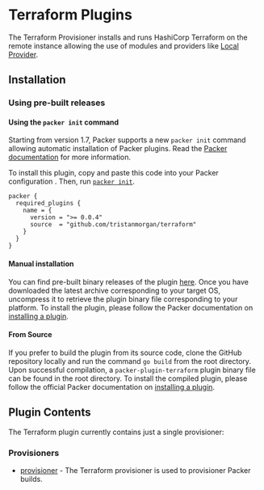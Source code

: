# Terraform Plugins

The Terraform Provisioner installs and runs HashiCorp Terraform on the remote instance allowing the use of modules and providers like [Local Provider](https://registry.terraform.io/providers/hashicorp/local/latest/docs).


## Installation

### Using pre-built releases

#### Using the `packer init` command

Starting from version 1.7, Packer supports a new `packer init` command allowing
automatic installation of Packer plugins. Read the
[Packer documentation](https://www.packer.io/docs/commands/init) for more information.

To install this plugin, copy and paste this code into your Packer configuration .
Then, run [`packer init`](https://www.packer.io/docs/commands/init).

```hcl
packer {
  required_plugins {
    name = {
      version = ">= 0.0.4"
      source  = "github.com/tristanmorgan/terraform"
    }
  }
}
```

#### Manual installation

You can find pre-built binary releases of the plugin [here](https://github.com/tristanmorgan/packer-plugin-terraform/releases).
Once you have downloaded the latest archive corresponding to your target OS,
uncompress it to retrieve the plugin binary file corresponding to your platform.
To install the plugin, please follow the Packer documentation on
[installing a plugin](https://www.packer.io/docs/extending/plugins/#installing-plugins).


#### From Source

If you prefer to build the plugin from its source code, clone the GitHub
repository locally and run the command `go build` from the root
directory. Upon successful compilation, a `packer-plugin-terraform` plugin
binary file can be found in the root directory.
To install the compiled plugin, please follow the official Packer documentation
on [installing a plugin](https://www.packer.io/docs/extending/plugins/#installing-plugins).


## Plugin Contents

The Terraform plugin currently contains just a single provisioner:

### Provisioners

- [provisioner](/docs/provisioners/provisioner-terraform.mdx) - The Terraform provisioner is used to provisioner
  Packer builds.

